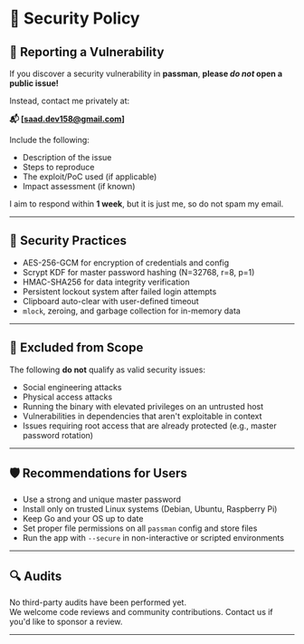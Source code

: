 # 🔐 Security Policy

## 📣 Reporting a Vulnerability

If you discover a security vulnerability in **passman**, **please _do not_ open a public issue!**

Instead, contact me privately at:

**📬 [saad.dev158@gmail.com]**  

Include the following:
- Description of the issue
- Steps to reproduce
- The exploit/PoC used (if applicable)
- Impact assessment (if known)

I aim to respond within **1 week**, but it is just me, so do not spam my email.

---

## 🔐 Security Practices

- AES-256-GCM for encryption of credentials and config
- Scrypt KDF for master password hashing (N=32768, r=8, p=1)
- HMAC-SHA256 for data integrity verification
- Persistent lockout system after failed login attempts
- Clipboard auto-clear with user-defined timeout
- `mlock`, zeroing, and garbage collection for in-memory data

---

## 🚫 Excluded from Scope

The following **do not** qualify as valid security issues:

- Social engineering attacks
- Physical access attacks
- Running the binary with elevated privileges on an untrusted host
- Vulnerabilities in dependencies that aren't exploitable in context
- Issues requiring root access that are already protected (e.g., master password rotation)

---

## 🛡️ Recommendations for Users

- Use a strong and unique master password
- Install only on trusted Linux systems (Debian, Ubuntu, Raspberry Pi)
- Keep Go and your OS up to date
- Set proper file permissions on all `passman` config and store files
- Run the app with `--secure` in non-interactive or scripted environments

---

## 🔍 Audits

No third-party audits have been performed yet.  
We welcome code reviews and community contributions. Contact us if you'd like to sponsor a review.

---
